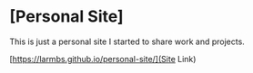 # [Personal Site]
This is just a personal site I started to share work and projects.

[https://larmbs.github.io/personal-site/](Site Link)
